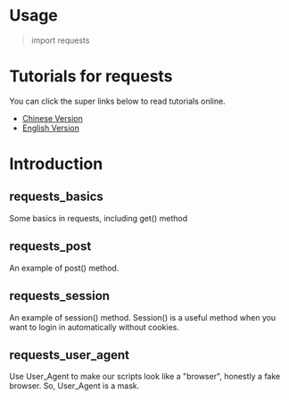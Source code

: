 # Usage
>import requests
# Tutorials for requests
You can click the super links below to read tutorials online.
* [Chinese Version](http://cn.python-requests.org/zh_CN/latest/)
* [English Version](https://2.python-requests.org/en/master/)
# Introduction
## requests_basics
Some basics in requests, including get() method
## requests_post
An example of post() method.
## requests_session
An example of session() method. Session() is a useful method when you want to login in automatically without cookies.
## requests_user_agent
Use User_Agent to make our scripts look like a "browser", honestly a fake browser. So, User_Agent is a mask.
